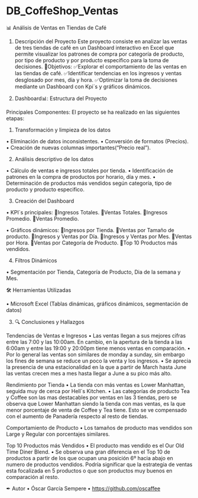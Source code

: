 # DB_CoffeShop_Ventas
📊 Análisis de Ventas en Tiendas de Café

1.	Descripción del Proyecto
Este proyecto consiste en analizar las ventas de tres tiendas de café en un Dashboard interactivo en Excel que permite visualizar los patrones de compra por categoría de producto, por tipo de producto y por producto específico para la toma de decisiones.
🎯Objetivos:
✅Explorar el comportamiento de las ventas en las tiendas de café.
✅Identificar tendencias en los ingresos y ventas desglosado por mes, día y hora.
✅Optimizar la toma de decisiones mediante un Dashboard con Kpi´s y gráficos dinámicos.


2.	Dashboard📊: Estructura del Proyecto

Principales Componentes:
El proyecto se ha realizado en las siguientes etapas:

1.	Transformación y limpieza de los datos

•	Eliminación de datos inconsistentes.
•	Conversión de formatos (Precios).
•	Creación de nuevas columnas importantes(“Precio real”).


2.	Análisis descriptivo de los datos

•	Cálculo de ventas e ingresos totales por tienda.
•	Identificación de patrones en la compra de productos por horario, día y mes.
•	Determinación de productos más vendidos según categoría, tipo de producto y producto especifico.


3.	Creación del Dashboard

•	KPI´s principales:
🔹Ingresos Totales.
🔹Ventas Totales.
🔹Ingresos Promedio.
🔹Ventas Promedio.

•	Gráficos dinámicos:
🔹Ingresos por Tienda.
🔹Ventas por Tamaño de producto.
🔹Ingresos y Ventas por Día.
🔹Ingresos y Ventas por Mes.
🔹Ventas por Hora.
🔹Ventas por Categoría de Producto.
🔹Top 10 Productos más vendidos.


4.	Filtros Dinámicos

•	Segmentación por Tienda, Categoría de Producto, Dia de la semana y Mes.


🛠️ Herramientas Utilizadas

•	Microsoft Excel (Tablas dinámicas, gráficos dinámicos, segmentación de datos)





3.	🔍 Conclusiones y Hallazgos

Tendencias de Ventas e Ingresos
•	Las ventas llegan a sus mejores cifras entre las 7:00 y las 10:00am.
En cambio, en la apertura de la tienda a las 6:00am y entre las 19:00 y 20:00pm tiene menos ventas en comparación.
•	Por lo general las ventas son similares de monday a sunday, sin embargo los fines de semana se reduce un poco la venta y los ingresos.
•	Se aprecia la presencia de una estacionalidad en la que a partir de March hasta June las ventas crecen mes a mes hasta llegar a June a su pico más alto.

Rendimiento por Tienda
•	La tienda con más ventas es Lower Manhattan, seguida muy de cerca por Hell´s Kitchen.
•	Las categorías de producto Tea y Coffee son las mas destacables por ventas en las 3 tiendas, pero se observa que Lower Manhattan siendo la tienda con mas ventas, es la que menor porcentaje de venta de Coffee y Tea tiene. Esto se ve compensado con el aumento de Panadería respecto al resto de tiendas. 

Comportamiento de Producto
•	Los tamaños de producto mas vendidos son Large y Regular con porcentajes similares.

Top 10 Productos más Vendidos
•	El producto mas vendido es el Our Old Time Diner Blend. 
•	Se observa una gran diferencia en el Top 10 de productos a partir de los que ocupan una posición 6º hacia abajo en numero de productos vendidos. Podría significar que la estrategia de ventas esta focalizada en 5 productos o que son productos muy buenos en comparación al resto.


✒ Autor
•	Óscar García Sempere
•	https://github.com/oscaffee

